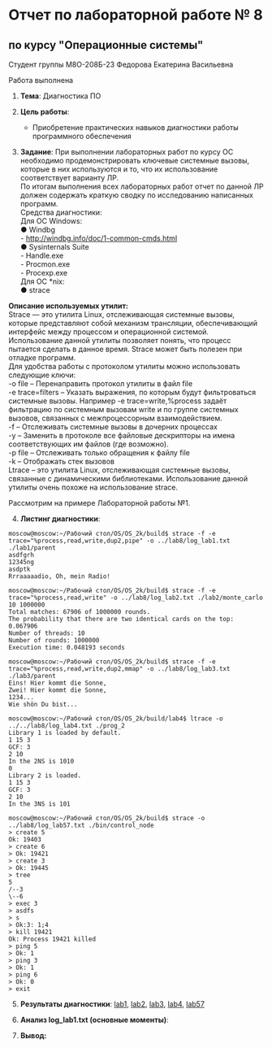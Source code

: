 # Отчет по лабораторной работе № 8
## по курсу "Операционные системы"

Студент группы М8О-208Б-23 Федорова Екатерина Васильевна

Работа выполнена 

1. **Тема**: Диагностика ПО      
2. **Цель работы**:  
   - Приобретение практических навыков диагностики работы программного обеспечения   
   
3. **Задание**: При выполнении лабораторных работ по курсу ОС необходимо продемонстрировать ключевые системные вызовы, которые в них используются и то, что их использование соответствует варианту ЛР.  
По итогам выполнения всех лабораторных работ отчет по данной ЛР должен содержать краткую сводку по исследованию написанных программ.   
Средства диагностики:   
    Для ОС Windows:   
        ● Windbg   
            - http://windbg.info/doc/1-common-cmds.html   
        ● Sysinternals Suite   
            - Handle.exe   
            - Procmon.exe   
            - Procexp.exe   
    Для ОС *nix:   
        ● strace   

**Описание используемых утилит:**   
Strace — это утилита Linux, отслеживающая системные вызовы, которые представляют собой механизм трансляции, обеспечивающий интерфейс между процессом и операционной системой. Использование данной утилиты позволяет понять, что процесс пытается сделать в данное время. Strace может быть полезен при отладке программ.  
Для удобства работы с протоколом утилиты можно использовать следующие ключи:  
    -o file – Перенаправить протокол утилиты в файл file  
    -e trace=filters – Указать выражения, по которым будут фильтроваться системные вызовы. Например -e trace=write,%process задаёт фильтрацию по системным вызовам write и по группе системных вызовов, связанных с межпроцессорным взаимодействием.   
    -f – Отслеживать системные вызовы в дочерних процессах   
    -y – Заменить в протоколе все файловые дескрипторы на имена соответствующих им файлов (где возможно).   
    -p file – Отслеживать только обращения к файлу file   
    -k – Отображать стек вызовов    
Ltrace – это утилита Linux, отслеживающая системные вызовы, связанные с динамическими библиотеками. Использование данной утилиты очень похоже на использование strace.   

Рассмотрим на примере Лабораторной работы №1.

4. **Листинг диагностики**:
```
moscow@moscow:~/Рабочий стол/OS/OS_2k/build$ strace -f -e trace="%process,read,write,dup2,pipe" -o ../lab8/log_lab1.txt ./lab1/parent
asdfgrh
12345ng
asdptk
Rrraaaaadio, Oh, mein Radio!
```
```
moscow@moscow:~/Рабочий стол/OS/OS_2k/build$ strace -f -e trace="%process,read,write" -o ../lab8/log_lab2.txt ./lab2/monte_carlo 10 1000000
Total matches: 67906 of 1000000 rounds.
The probability that there are two identical cards on the top: 0.067906
Number of threads: 10
Number of rounds: 1000000
Execution time: 0.048193 seconds
```
```
moscow@moscow:~/Рабочий стол/OS/OS_2k/build$ strace -f -e trace="%process,read,write,dup2,mmap" -o ../lab8/log_lab3.txt ./lab3/parent
Eins! Hier kommt die Sonne,
Zwei! Hier kommt die Sonne,
1234...
Wie shön Du bist...
```
```
moscow@moscow:~/Рабочий стол/OS/OS_2k/build/lab4$ ltrace -o ../../lab8/log_lab4.txt ./prog_2
Library 1 is loaded by default.
1 15 3
GCF: 3
2 10
In the 2NS is 1010
0
Library 2 is loaded.
1 15 3
GCF: 3
2 10
In the 3NS is 101 
```
```
moscow@moscow:~/Рабочий стол/OS/OS_2k/build$ strace -o ../lab8/log_lab57.txt ./bin/control_node
> create 5
Ok: 19403
> create 6
> Ok: 19421
> create 3
> Ok: 19445
> tree
5
/--3
\--6
> exec 3
> asdfs
> s
> Ok:3: 1;4
> kill 19421
Ok: Process 19421 killed
> ping 5
> Ok: 1
> ping 3
> Ok: 1
> ping 6
> Ok: 0
> exit
```

5. **Результаты диагностики**: [lab1](log_lab1.txt), [lab2](log_lab2.txt), [lab3](log_lab3.txt), [lab4](log_lab4.txt), [lab57](log_lab57.txt)
6. **Анализ log_lab1.txt (основные моменты)**:   


7. **Вывод:** 